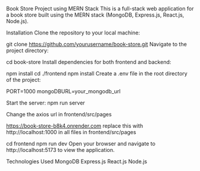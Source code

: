 Book Store Project using MERN Stack
This is a full-stack web application for a book store built using the MERN stack (MongoDB, Express.js, React.js, Node.js). 

Installation
Clone the repository to your local machine:

git clone https://github.com/yourusername/book-store.git
Navigate to the project directory:

cd book-store
Install dependencies for both frontend and backend:

npm install
cd ./frontend
npm install
Create a .env file in the root directory of the project:

PORT=1000
mongoDBURL=your_mongodb_url

Start the server:
npm run server

Change the axios url in frontend/src/pages

https://book-store-b8k4.onrender.com replace this with http://localhost:1000 in all files in frontend/src/pages 

cd frontend
npm run dev
Open your browser and navigate to http://localhost:5173 to view the application.

Technologies Used
MongoDB
Express.js
React.js
Node.js
